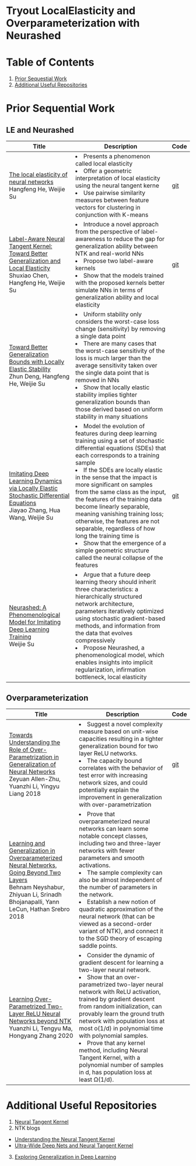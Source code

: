 # Tryout LocalElasticity and Overparameterization with Neurashed

# Table of Contents
1. [Prior Sequestial Work](#prior-sequential-work)
2. [Additional Useful Repositories](#additional-useful-repositories)

# Prior Sequential Work
## LE and Neurashed
| Title | Description | Code |
|-------|-------------|------|
|  [The local elasticity of neural networks](https://arxiv.org/abs/1910.06943) <br> Hangfeng He, Weijie Su     |    <li>Presents a phenomenon called local elasticity</li> <li>Offer a geometric interpretation of local elasticity using the neural tangent kerne</li> <li>Use pairwise similarity measures between feature vectors for clustering in conjunction with K-means</li>   |   [git](https://github.com/HornHehhf/LocalElasticity)   |
|  [Label-Aware Neural Tangent Kernel: Toward Better Generalization and Local Elasticity](https://proceedings.neurips.cc/paper/2020/hash/b6b90237b3ebd1e462a5d11dbc5c4dae-Abstract.html) <br> Shuxiao Chen, Hangfeng He, Weijie Su     |    <li>Introduce a novel approach from the perspective of label-awareness to reduce the gap for generalization ability between NTK and real-world NNs</li> <li>Propose two label-aware kernels</li> <li>Show that the models trained with the proposed kernels better simulate NNs in terms of generalization ability and local elasticity</li>   |   [git](https://github.com/HornHehhf/LANTK)   |
|  [Toward Better Generalization Bounds with Locally Elastic Stability](https://proceedings.mlr.press/v139/deng21b.html) <br> Zhun Deng, Hangfeng He, Weijie Su     |    <li>Uniform stability only considers the worst-case loss change (sensitivity) by removing a single data point</li> <li>There are many cases that the worst-case sensitivity of the loss is much larger than the average sensitivity taken over the single data point that is removed in NNs</li> <li>Show that locally elastic stability implies tighter generalization bounds than those derived based on uniform stability in many situations</li>   |   |
|  [Imitating Deep Learning Dynamics via Locally Elastic Stochastic Differential Equations](https://proceedings.neurips.cc/paper/2021/file/327af0f71f7acdfd882774225f04775f-Paper.pdf) <br> Jiayao Zhang, Hua Wang, Weijie Su     |    <li>Model the evolution of features during deep learning training using a set of stochastic differential equations (SDEs) that each corresponds to a training sample</li> <li>If the SDEs are locally elastic in the sense that the impact is more significant on samples from the same class as the input, the features of the training data become linearly separable, meaning vanishing training loss; otherwise, the features are not separable, regardless of how long the training time is</li> <li>Show that the emergence of a simple geometric structure called the neural collapse of the features</li>   |   [git](https://github.com/zjiayao/le_sde)   |
|  [Neurashed: A Phenomenological Model for Imitating Deep Learning Training](https://arxiv.org/pdf/2112.09741.pdf) <br> Weijie Su  |   <li>Argue that a future deep learning theory should inherit three characteristics: a hierarchically structured network architecture, parameters iteratively optimized using stochastic gradient-based methods, and information from the data that evolves compressively</li>  <li>Propose Neurashed, a phenomenological model, which enables insights into implicit regularization, infirmation bottleneck, local elasticity</li>  |   |

## Overparameterization
| Title | Description | Code |
|-------|-------------|------|
|  [Towards Understanding the Role of Over-Parametrization in Generalization of Neural Networks](https://arxiv.org/pdf/1811.04918.pdf) <br> Zeyuan Allen-Zhu, Yuanzhi Li, Yingyu Liang 2018     |    <li>Suggest a novel complexity measure based on unit-wise capacities resulting in a tighter generalization bound for two layer ReLU networks.</li> <li>The capacity bound correlates with the behavior of test error with increasing network sizes, and could potentially explain the improvement in generalization with over-parametrization</li>    |   [git](https://github.com/bneyshabur/over-parametrization)   |
|  [Learning and Generalization in Overparameterized Neural Networks, Going Beyond Two Layers](https://arxiv.org/pdf/1805.12076.pdf) <br> Behnam Neyshabur, Zhiyuan Li, Srinadh Bhojanapalli, Yann LeCun, Hathan Srebro 2018     |    <li>Prove that overparameterized neural networks can learn some notable concept classes, including two and three-layer networks with fewer parameters and smooth activations.</li> <li>The sample complexity can also be almost independent of the number of parameters in the network.</li>  <li>Establish a new notion of quadratic approximation of the neural network (that can be viewed as a second-order variant of NTK), and connect it to the SGD theory of escaping saddle points.</li>  |    |
|  [Learning Over-Parametrized Two-Layer ReLU Neural Networks beyond NTK](https://arxiv.org/pdf/2007.04596.pdf) <br> Yuanzhi Li, Tengyu Ma, Hongyang Zhang 2020     |    <li>Consider the dynamic of gradient descent for learning a two-layer neural network.</li> <li>Show that an over-parametrized two-layer neural network with ReLU activation, trained by gradient descent from random initialization, can provably learn the ground truth network with population loss at most o(1/d) in polynomial time with polynomial samples.</li>  <li>Prove that any kernel method, including Neural Tangent Kernel, with a polynomial number of samples in d, has population loss at least Ω(1/d).</li>  |    |

# Additional Useful Repositories
1. [Neural Tangent Kernel](https://github.com/damaru2/ntk/blob/master/readme.md)
2. NTK blogs
* [Understanding the Neural Tangent Kernel](https://rajatvd.github.io/NTK/)
* [Ultra-Wide Deep Nets and Neural Tangent Kernel](http://www.offconvex.org/2019/10/03/NTK/)
3. [Exploring Generalization in Deep Learning](https://github.com/bneyshabur/generalization-bounds)
